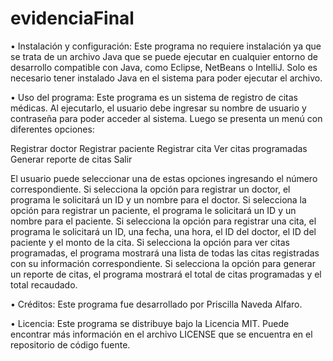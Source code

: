 # evidenciaFinal
• Instalación y configuración: Este programa no requiere instalación ya que se trata de un archivo Java que se puede ejecutar en cualquier entorno de desarrollo compatible con Java, como Eclipse, NetBeans o IntelliJ. Solo es necesario tener instalado Java en el sistema para poder ejecutar el archivo.

• Uso del programa: Este programa es un sistema de registro de citas médicas. Al ejecutarlo, el usuario debe ingresar su nombre de usuario y contraseña para poder acceder al sistema. Luego se presenta un menú con diferentes opciones:

Registrar doctor
Registrar paciente
Registrar cita
Ver citas programadas
Generar reporte de citas
Salir

El usuario puede seleccionar una de estas opciones ingresando el número correspondiente. Si selecciona la opción para registrar un doctor, el programa le solicitará un ID y un nombre para el doctor. Si selecciona la opción para registrar un paciente, el programa le solicitará un ID y un nombre para el paciente. Si selecciona la opción para registrar una cita, el programa le solicitará un ID, una fecha, una hora, el ID del doctor, el ID del paciente y el monto de la cita. Si selecciona la opción para ver citas programadas, el programa mostrará una lista de todas las citas registradas con su información correspondiente. Si selecciona la opción para generar un reporte de citas, el programa mostrará el total de citas programadas y el total recaudado.


• Créditos: Este programa fue desarrollado por Priscilla Naveda Alfaro.

• Licencia: Este programa se distribuye bajo la Licencia MIT. Puede encontrar más información en el archivo LICENSE que se encuentra en el repositorio de código fuente.
